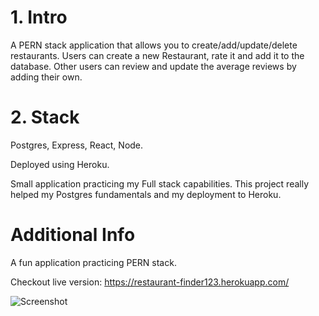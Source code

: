# 1. Intro

A PERN stack application that allows you to create/add/update/delete restaurants. Users can create a new Restaurant, rate it and add it to the database. Other users can review and update the average reviews by adding their own.

# 2. Stack

Postgres, Express, React, Node.

Deployed using Heroku.

Small application practicing my Full stack capabilities. This project really helped my Postgres fundamentals and my deployment to Heroku.

# Additional Info

A fun application practicing PERN stack.

Checkout live version: https://restaurant-finder123.herokuapp.com/

![Screenshot]('https://github.com/BoomBoomRay/restaurant-finder-1/blob/49ca42b0aad99823115c43571dd5e7075fdb100f/client/assets/screenshot.png')
